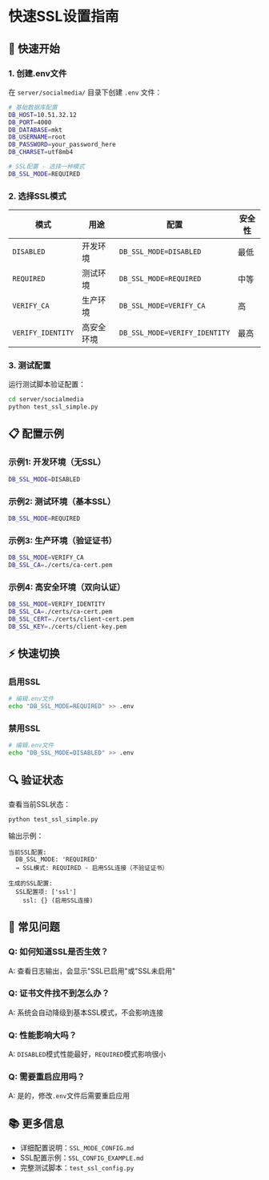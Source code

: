 # 快速SSL设置指南

## 🚀 快速开始

### 1. 创建.env文件

在 `server/socialmedia/` 目录下创建 `.env` 文件：

```bash
# 基础数据库配置
DB_HOST=10.51.32.12
DB_PORT=4000
DB_DATABASE=mkt
DB_USERNAME=root
DB_PASSWORD=your_password_here
DB_CHARSET=utf8mb4

# SSL配置 - 选择一种模式
DB_SSL_MODE=REQUIRED
```

### 2. 选择SSL模式

| 模式 | 用途 | 配置 | 安全性 |
|------|------|------|--------|
| `DISABLED` | 开发环境 | `DB_SSL_MODE=DISABLED` | 最低 |
| `REQUIRED` | 测试环境 | `DB_SSL_MODE=REQUIRED` | 中等 |
| `VERIFY_CA` | 生产环境 | `DB_SSL_MODE=VERIFY_CA` | 高 |
| `VERIFY_IDENTITY` | 高安全环境 | `DB_SSL_MODE=VERIFY_IDENTITY` | 最高 |

### 3. 测试配置

运行测试脚本验证配置：

```bash
cd server/socialmedia
python test_ssl_simple.py
```

## 📋 配置示例

### 示例1: 开发环境（无SSL）
```bash
DB_SSL_MODE=DISABLED
```

### 示例2: 测试环境（基本SSL）
```bash
DB_SSL_MODE=REQUIRED
```

### 示例3: 生产环境（验证证书）
```bash
DB_SSL_MODE=VERIFY_CA
DB_SSL_CA=./certs/ca-cert.pem
```

### 示例4: 高安全环境（双向认证）
```bash
DB_SSL_MODE=VERIFY_IDENTITY
DB_SSL_CA=./certs/ca-cert.pem
DB_SSL_CERT=./certs/client-cert.pem
DB_SSL_KEY=./certs/client-key.pem
```

## ⚡ 快速切换

### 启用SSL
```bash
# 编辑.env文件
echo "DB_SSL_MODE=REQUIRED" >> .env
```

### 禁用SSL
```bash
# 编辑.env文件
echo "DB_SSL_MODE=DISABLED" >> .env
```

## 🔍 验证状态

查看当前SSL状态：

```bash
python test_ssl_simple.py
```

输出示例：
```
当前SSL配置:
  DB_SSL_MODE: 'REQUIRED'
  → SSL模式: REQUIRED - 启用SSL连接（不验证证书）

生成的SSL配置:
  SSL配置项: ['ssl']
    ssl: {} (启用SSL连接)
```

## 🚨 常见问题

### Q: 如何知道SSL是否生效？
A: 查看日志输出，会显示"SSL已启用"或"SSL未启用"

### Q: 证书文件找不到怎么办？
A: 系统会自动降级到基本SSL模式，不会影响连接

### Q: 性能影响大吗？
A: `DISABLED`模式性能最好，`REQUIRED`模式影响很小

### Q: 需要重启应用吗？
A: 是的，修改`.env`文件后需要重启应用

## 📚 更多信息

- 详细配置说明：`SSL_MODE_CONFIG.md`
- SSL配置示例：`SSL_CONFIG_EXAMPLE.md`
- 完整测试脚本：`test_ssl_config.py` 